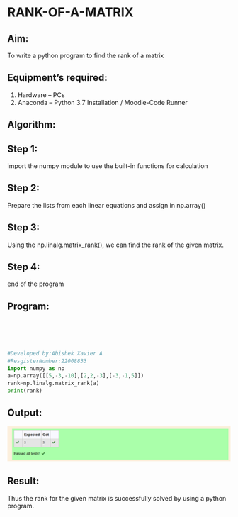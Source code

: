 # RANK-OF-A-MATRIX
## Aim:
To write a python program to find the rank of a matrix
## Equipment’s required:
1. 	Hardware – PCs
2. 	Anaconda – Python 3.7 Installation / Moodle-Code Runner
## Algorithm:
## Step 1:
import the numpy module to use the built-in functions for calculation
## Step 2:
Prepare the lists from each linear equations and assign in np.array()
## Step 3:
Using the np.linalg.matrix_rank(), we can find the rank of the given matrix.
## Step 4:
end of the program
## Program:
```python




#Developed by:Abishek Xavier A
#ResgisterNumber:22008833
import numpy as np
a=np.array([[5,-3,-10],[2,2,-3],[-3,-1,5]])
rank=np.linalg.matrix_rank(a)
print(rank)
```
## Output:
![output](OutputRank.png)
## Result:
Thus the rank for the given matrix is successfully solved by using a python program.

